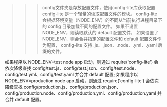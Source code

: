 >>> config文件夹是存放配置文件，使用config-lite库获取配置
config-lite 是一个轻量的读取配置文件的模块。
config-lite 会根据环境变量（NODE_ENV）的不同从当前执行进程目录下的 config 目录加载不同的配置文件。
如果不设置 NODE_ENV，则读取默认的 default 配置文件，
如果设置了 NODE_ENV，则会合并指定的配置文件和 default 配置文件作为配置，
config-lite 支持 .js、.json、.node、.yml、.yaml 后缀的文件。

如果程序以 NODE_ENV=test node app 启动，则通过 require('config-lite') 会依次降级查找 config/test.js、config/test.json、config/test.node、config/test.yml、config/test.yaml 并合并 default 配置;
如果程序以 NODE_ENV=production node app 启动，则通过 require('config-lite') 会依次降级查找 config/production.js、config/production.json、config/production.node、config/production.yml、config/production.yaml 并合并 default 配置。


